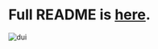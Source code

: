 # Full README is [here](https://github.com/COMP2522/project-dui-infinite/blob/main/README1.md).
![dui](https://user-images.githubusercontent.com/113229511/230597728-5b198725-e974-4b61-928c-e5a0a80bfe09.png)
